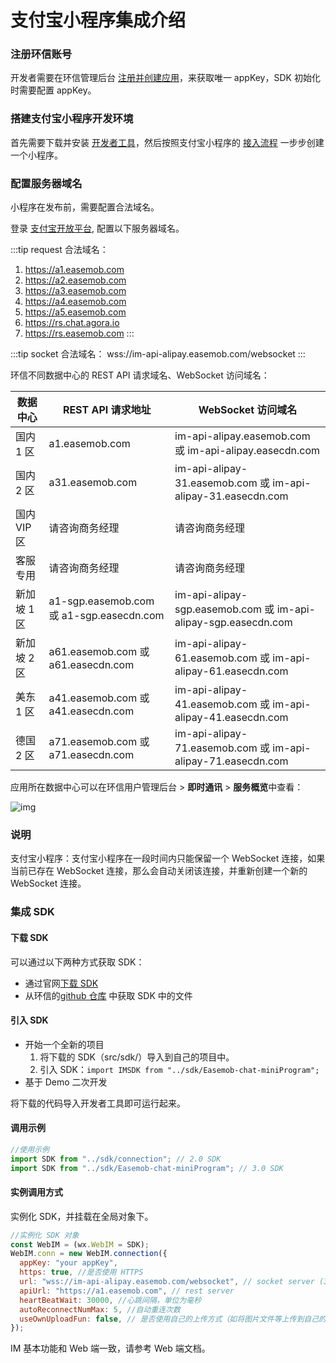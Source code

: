 # 支付宝小程序集成介绍

<Toc />

### 注册环信账号

开发者需要在环信管理后台 [注册并创建应用](/product/enable_and_configure_IM.html#创建应用)，来获取唯一 appKey，SDK 初始化时需要配置 appKey。

### 搭建支付宝小程序开发环境

首先需要下载并安装 [开发者工具](https://opendocs.alipay.com/mini/ide/download)，然后按照支付宝小程序的 [接入流程](https://opendocs.alipay.com/mini/006kyi) 一步步创建一个小程序。

### 配置服务器域名

小程序在发布前，需要配置合法域名。

登录 [支付宝开放平台](https://open.alipay.com/platform/home.htm), 配置以下服务器域名。

:::tip
request 合法域名：

1. https://a1.easemob.com
2. https://a2.easemob.com
3. https://a3.easemob.com
4. https://a4.easemob.com
5. https://a5.easemob.com
7. https://rs.chat.agora.io
8. https://rs.easemob.com
   :::

:::tip
socket 合法域名：
wss://im-api-alipay.easemob.com/websocket
:::

环信不同数据中心的 REST API 请求域名、WebSocket 访问域名：

| 数据中心      | REST API 请求地址      | WebSocket 访问域名          |
| ------------- | ------------------ | -------------------------------- |
| 国内 1 区   | a1.easemob.com    | im-api-alipay.easemob.com 或 im-api-alipay.easecdn.com   |
| 国内 2 区   | a31.easemob.com   | im-api-alipay-31.easemob.com 或 im-api-alipay-31.easecdn.com |
| 国内 VIP 区 | 请咨询商务经理    | 请咨询商务经理     |
| 客服专用    | 请咨询商务经理    | 请咨询商务经理   |
| 新加坡 1 区   | a1-sgp.easemob.com 或 a1-sgp.easecdn.com | im-api-alipay-sgp.easemob.com  或 im-api-alipay-sgp.easecdn.com  |
| 新加坡 2 区   | a61.easemob.com 或 a61.easecdn.com | im-api-alipay-61.easemob.com 或 im-api-alipay-61.easecdn.com |
| 美东 1 区     | a41.easemob.com 或 a41.easecdn.com       | im-api-alipay-41.easemob.com 或 im-api-alipay-41.easecdn.com   |
| 德国 2 区 | a71.easemob.com 或 a71.easecdn.com       | im-api-alipay-71.easemob.com 或 im-api-alipay-71.easecdn.com   |

应用所在数据中心可以在环信用户管理后台 > **即时通讯** > **服务概览**中查看：

![img](/images/applet/service_overview.png)

### 说明

支付宝小程序：支付宝小程序在一段时间内只能保留一个 WebSocket 连接，如果当前已存在 WebSocket 连接，那么会自动关闭该连接，并重新创建一个新的 WebSocket 连接。

### 集成 SDK

#### 下载 SDK

可以通过以下两种方式获取 SDK：

- 通过官网[下载 SDK](https://www.easemob.com/download/im)
- 从环信的[github 仓库](https://github.com/easemob/webim-weixin-xcx/tree/master/src/sdk) 中获取 SDK 中的文件

#### 引入 SDK

- 开始一个全新的项目
  1. 将下载的 SDK（src/sdk/）导入到自己的项目中。
  2. 引入 SDK：`import IMSDK from "../sdk/Easemob-chat-miniProgram";`
- 基于 Demo 二次开发

将下载的代码导入开发者工具即可运行起来。

#### 调用示例

```JavaScript
//使用示例
import SDK from "../sdk/connection"; // 2.0 SDK
import SDK from "../sdk/Easemob-chat-miniProgram"; // 3.0 SDK
```

#### 实例调用方式

实例化 SDK，并挂载在全局对象下。

```JavaScript
//实例化 SDK 对象
const WebIM = (wx.WebIM = SDK);
WebIM.conn = new WebIM.connection({
  appKey: "your appKey",
  https: true, //是否使用 HTTPS
  url: "wss://im-api-alipay.easemob.com/websocket", // socket server (3.0 SDK)
  apiUrl: "https://a1.easemob.com", // rest server
  heartBeatWait: 30000, //心跳间隔，单位为毫秒
  autoReconnectNumMax: 5, //自动重连次数
  useOwnUploadFun: false, // 是否使用自己的上传方式（如将图片文件等上传到自己的服务器，构建消息时只传 URL）
});
```

IM 基本功能和 Web 端一致，请参考 Web 端文档。
